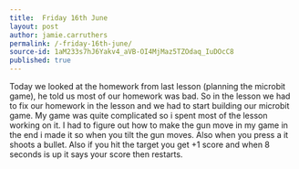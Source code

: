 ```yaml
---
title:  Friday 16th June
layout: post
author: jamie.carruthers
permalink: /-friday-16th-june/
source-id: 1aM233s7hJ6Yakv4_aVB-OI4MjMaz5TZOdaq_IuDOcC8
published: true
---
```

Today we looked at the homework from last lesson (planning the microbit game), he told us most of our homework was bad. So in the lesson we had to fix our homework in the lesson and we had to start building our microbit game. My game was quite complicated so i spent most of the lesson working on it. I had to figure out how to make the gun move in my game in the end i made it so when you tilt the gun moves. Also when you press a it shoots a bullet. Also if you hit the target you get +1 score and when 8 seconds is up it says your score then restarts.

